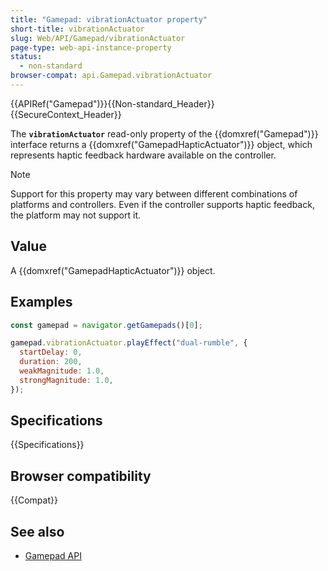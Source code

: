 ```yaml
---
title: "Gamepad: vibrationActuator property"
short-title: vibrationActuator
slug: Web/API/Gamepad/vibrationActuator
page-type: web-api-instance-property
status:
  - non-standard
browser-compat: api.Gamepad.vibrationActuator
---
```


{{APIRef("Gamepad")}}{{Non-standard_Header}}{{SecureContext_Header}}

The **`vibrationActuator`** read-only property of the {{domxref("Gamepad")}} interface returns a {{domxref("GamepadHapticActuator")}} object, which represents haptic feedback hardware available on the controller.

> [!NOTE]
> Support for this property may vary between different combinations of platforms and controllers. Even if the controller supports haptic feedback, the platform may not support it.

## Value

A {{domxref("GamepadHapticActuator")}} object.

## Examples

```js
const gamepad = navigator.getGamepads()[0];

gamepad.vibrationActuator.playEffect("dual-rumble", {
  startDelay: 0,
  duration: 200,
  weakMagnitude: 1.0,
  strongMagnitude: 1.0,
});
```

## Specifications

{{Specifications}}

## Browser compatibility

{{Compat}}

## See also

- [Gamepad API](/en-US/docs/Web/API/Gamepad_API)
